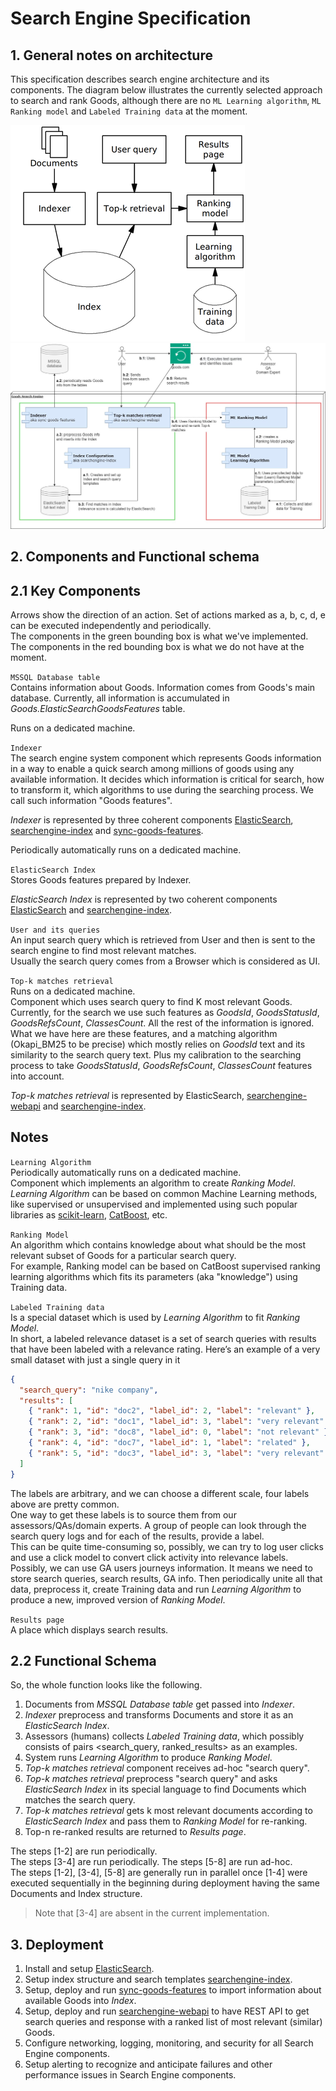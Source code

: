 # Search Engine Specification

## 1. General notes on architecture

This specification describes search engine architecture and its components.
The diagram below illustrates the currently selected approach to search and rank Goods,
although there are no `ML Learning algorithm`, `ML Ranking model` and `Labeled Training data` at the moment.

![General high-level approach.](docs/MLR-search-engine-example.png)
![Current architecture of a machine-learned search engine.](docs/architecture.jpg)


## 2. Components and Functional schema

## 2.1 Key Components

Arrows show the direction of an action. Set of actions marked as a, b, c, d, e can be executed independently and periodically.  
The components in the green bounding box is what we've implemented. The components in the red bounding box is what we do not have at the moment.

`MSSQL Database table`  
Contains information about Goods. Information comes from Goods's main database. Currently, all information is accumulated in *Goods.ElasticSearchGoodsFeatures* table.

Runs on a dedicated machine.

`Indexer`  
The search engine system component which represents Goods information in a way to enable a quick search among millions of
goods using any available information. It decides which information is critical for search, how to transform it, which algorithms to
use during the searching process. We call such information "Goods features".

*Indexer* is represented by three coherent components [ElasticSearch](elasticsearch-setup/README.md), 
[searchengine-index](searchengine-index/README.md) and [sync-goods-features](sync-goods-features/README.md).

Periodically automatically runs on a dedicated machine.

`ElasticSearch Index`  
Stores Goods features prepared by Indexer.

*ElasticSearch Index* is represented by two coherent components [ElasticSearch](elasticsearch-setup/README.md) 
and [searchengine-index](searchengine-index/README.md).

`User and its queries`  
An input search query which is retrieved from User and then is sent to the search engine to find most relevant matches.  
Usually the search query comes from a Browser which is considered as UI.

`Top-k matches retrieval`  
Runs on a dedicated machine.  
Component which uses search query to find K most relevant Goods. Currently, for the search we use such features as *GoodsId*,
*GoodsStatusId*, *GoodsRefsCount*, *ClassesCount*. All the rest of the information is ignored. What we have here are these features,
and a matching algorithm (Okapi_BM25 to be precise) which mostly relies on *GoodsId* text and its similarity to the search query text. Plus
my calibration to the searching process to take *GoodsStatusId*, *GoodsRefsCount*, *ClassesCount* features into account.  

*Top-k matches retrieval* is represented by ElasticSearch, [searchengine-webapi](searchengine-webapi/README.md) and [searchengine-index](searchengine-index/README.md).

Notes
-----

`Learning Algorithm`  
Periodically automatically runs on a dedicated machine.  
Component which implements an algorithm to create *Ranking Model*. *Learning Algorithm* can be based on common Machine Learning methods, like supervised or
unsupervised and implemented using such popular libraries as [scikit-learn](https://scikit-learn.org/stable/index.html), [CatBoost](https://catboost.ai/), etc.

`Ranking Model`  
An algorithm which contains knowledge about what should be the most relevant subset of Goods for a particular search query.  
For example, Ranking model can be based on CatBoost supervised ranking learning algorithms which fits its parameters (aka "knowledge") using Training data.

`Labeled Training data`  
Is a special dataset which is used by *Learning Algorithm* to fit *Ranking Model*.  
In short, a labeled relevance dataset is a set of search queries with results that have been labeled with a relevance rating. Here’s an example of a very small dataset with just a single query in it

```json
{
  "search_query": "nike company",
  "results": [
    { "rank": 1, "id": "doc2", "label_id": 2, "label": "relevant" },
    { "rank": 2, "id": "doc1", "label_id": 3, "label": "very relevant" },
    { "rank": 3, "id": "doc8", "label_id": 0, "label": "not relevant" },
    { "rank": 4, "id": "doc7", "label_id": 1, "label": "related" },
    { "rank": 5, "id": "doc3", "label_id": 3, "label": "very relevant" }
  ]
}
```

The labels are arbitrary, and we can choose a different scale, four labels above are pretty common.  
One way to get these labels is to source them from our assessors/QAs/domain experts. A group of people can look through the search query logs and for each of the results, provide a label.  
This can be quite time-consuming so, possibly, we can try to log user clicks and use a click model to convert click activity into relevance labels.  
Possibly, we can use GA users journeys information. It means we need to store search queries, search results, GA info. Then
periodically unite all that data, preprocess it, create Training data and run *Learning Algorithm* to produce a new, improved version of *Ranking Model*. 

`Results page`  
A place which displays search results.


## 2.2 Functional Schema

So, the whole function looks like the following.
1. Documents from *MSSQL Database table* get passed into *Indexer*.
2. *Indexer* preprocess and transforms Documents and store it as an *ElasticSearch Index*.
3. Assessors (humans) collects *Labeled Training data*, which possibly consists of pairs <search_query, ranked_results> as an examples.
4. System runs *Learning Algorithm* to produce *Ranking Model*.   
5. *Top-k matches retrieval* component receives ad-hoc "search query".
6. *Top-k matches retrieval* preprocess "search query" and asks *ElasticSearch Index* in its special language to find Documents
   which matches the search query.
7. *Top-k matches retrieval* gets k most relevant documents according to *ElasticSearch Index* and pass them to *Ranking Model* for re-ranking.
8. Top-n re-ranked results are returned to *Results page*.

The steps [1-2] are run periodically.  
The steps [3-4] are run periodically.
The steps [5-8] are run ad-hoc.  
The steps [1-2], [3-4], [5-8] are generally run in parallel once [1-4] were executed sequentially in the beginning during deployment having the same Documents and Index structure.

> Note that [3-4] are absent in the current implementation.

## 3. Deployment

1. Install and setup [ElasticSearch](elasticsearch-setup/README.md).
2. Setup index structure and search templates [searchengine-index](searchengine-index/README.md).
3. Setup, deploy and run [sync-goods-features](sync-goods-features/README.md) to import information about available Goods into *Index*.
4. Setup, deploy and run [searchengine-webapi](searchengine-webapi/README.md) to have REST API to get search queries and response with a ranked list of most relevant (similar) Goods.
5. Configure networking, logging, monitoring, and security for all Search Engine components.
6. Setup alerting to recognize and anticipate failures and other performance issues in Search Engine components.